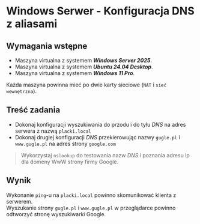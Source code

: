 # Windows Serwer - Konfiguracja DNS z aliasami

## Wymagania wstępne

- Maszyna virtualna z systemem _**Windows Server 2025**_.
- Maszyna virtualna z systemem _**Ubuntu 24.04 Desktop**_.
- Maszyna virtualna z systemem _**Windows 11 Pro**_.

Każda maszyna powinna mieć po dwie karty sieciowe (`NAT` i `sieć wewnętrzna`).

## Treść zadania


- Dokonaj konfiguracji wyszukiwania do przodu i do tyłu *DNS* na adres serwera z nazwą `placki.local`
- Dokonaj drugiej konfiguracji *DNS* przekierowując nazwy `gugle.pl` i `www.gugle.pl` na adres strony `google.com`

> Wykorzystaj `nslookup` do testowania nazw *DNS* i poznania adresu ip dla domeny WwW strony firmy Google.


## Wynik

Wykonanie `ping`-u na `placki.local` powinno skomunikować klienta z serwerem.  
Wyszukanie strony `gugle.pl` i `www.gugle.pl` w przeglądarce powinno odtworzyć stronę wyszukiwarki Google.
